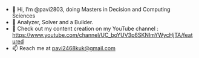 - 👋 Hi, I’m @pavi2803, doing Masters in Decision and Computing Sciences
- 🌱 Analyzer, Solver and a Builder.
- 💞️ Check out my content creation on my YouTube channel : https://www.youtube.com/channel/UC_boYUV3p6SKNImYWycHjTA/featured
- 📫 Reach me at pavi2468kuk@gmail.com

<!---
pavi2803/pavi2803 is a ✨ special ✨ repository because its `README.md` (this file) appears on your GitHub profile.
You can click the Preview link to take a look at your changes.
--->
